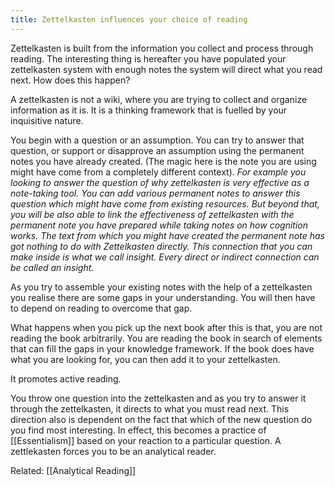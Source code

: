 ```yaml
---
title: Zettelkasten influences your choice of reading
---
```

Zettelkasten is built from the information you collect and process through reading. The interesting thing is hereafter you have populated your zettelkasten system with enough notes the system will direct what you read next.
How does this happen?

A zettelkasten is not a wiki, where you are trying to collect and organize information as it is. It is a thinking framework that is fuelled by your inquisitive nature.

You begin with a question or an assumption. You can try to answer that question, or support or disapprove an assumption using the permanent notes you have already created. (The magic here is the note you are using might have come from a completely different context).
		*For example you looking to answer the question of why zettelkasten is very effective as a note-taking tool. You can add various permanent notes to answer this question which might have come from existing resources. But beyond that, you will be also able to link the effectiveness of zettelkasten with the permanent note you have prepared while taking notes on how cognition works. The text from which you might have created the permanent note has got nothing to do with Zettelkasten directly. This connection that you can make inside is what we call insight. Every direct or indirect connection can be called an insight.*
		
As you try to assemble your existing notes with the help of a zettelkasten you realise there are some gaps in your understanding. You will then have to depend on reading to overcome that gap.

What happens when you pick up the next book after this is that, you are not reading the book arbitrarily. You are reading the book in search of elements that can fill the gaps in your knowledge framework. If the book does have what you are looking for, you can then add it to your zettelkasten.

It promotes active reading.
	
You throw one question into the zettelkasten and as you try to answer it through the zettelkasten, it directs to what you must read next. This direction also is dependent on the fact that which of the new question do you find most interesting. In effect, this becomes a practice of [[Essentialism]] based on your reaction to a particular question.
A zettlekasten forces you to be an analytical reader.


Related: [[Analytical Reading]]


